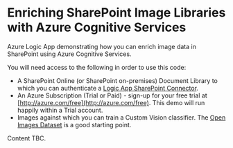 # Enriching SharePoint Image Libraries with Azure Cognitive Services

Azure Logic App demonstrating how you can enrich image data in SharePoint using Azure Cognitive Services.

You will need access to the following in order to use this code:

- A SharePoint Online (or SharePoint on-premises) Document Library to which you can authenticate a [Logic App SharePoint Connector](https://docs.microsoft.com/en-us/azure/connectors/connectors-create-api-sharepoint).
- An Azure Subscription (Trial or Paid) - sign-up for your free trial at [http://azure.com/free](http://azure.com/free). This demo will run happily within a Trial account.
- Images against which you can train a Custom Vision classifier. The [Open Images Dataset](https://storage.googleapis.com/openimages/web/index.html) is a good starting point.

Content TBC.

